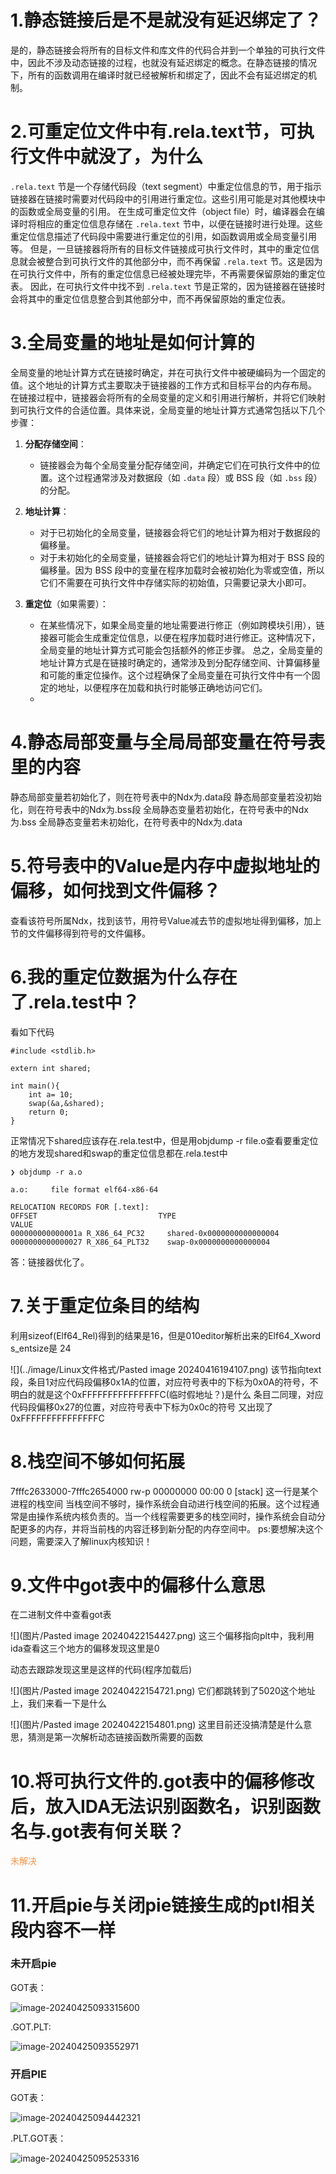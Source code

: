 # 1.静态链接后是不是就没有延迟绑定了？

是的，静态链接会将所有的目标文件和库文件的代码合并到一个单独的可执行文件中，因此不涉及动态链接的过程，也就没有延迟绑定的概念。在静态链接的情况下，所有的函数调用在编译时就已经被解析和绑定了，因此不会有延迟绑定的机制。



# 2.可重定位文件中有.rela.text节，可执行文件中就没了，为什么

`.rela.text` 节是一个存储代码段（text segment）中重定位信息的节，用于指示链接器在链接时需要对代码段中的引用进行重定位。这些引用可能是对其他模块中的函数或全局变量的引用。
在生成可重定位文件（object file）时，编译器会在编译时将相应的重定位信息存储在 `.rela.text` 节中，以便在链接时进行处理。这些重定位信息描述了代码段中需要进行重定位的引用，如函数调用或全局变量引用等。
但是，一旦链接器将所有的目标文件链接成可执行文件时，其中的重定位信息就会被整合到可执行文件的其他部分中，而不再保留 `.rela.text` 节。这是因为在可执行文件中，所有的重定位信息已经被处理完毕，不再需要保留原始的重定位表。
因此，在可执行文件中找不到 `.rela.text` 节是正常的，因为链接器在链接时会将其中的重定位信息整合到其他部分中，而不再保留原始的重定位表。



# 3.全局变量的地址是如何计算的

全局变量的地址计算方式在链接时确定，并在可执行文件中被硬编码为一个固定的值。这个地址的计算方式主要取决于链接器的工作方式和目标平台的内存布局。
在链接过程中，链接器会将所有的全局变量的定义和引用进行解析，并将它们映射到可执行文件的合适位置。具体来说，全局变量的地址计算方式通常包括以下几个步骤：

1. **分配存储空间**：

    - 链接器会为每个全局变量分配存储空间，并确定它们在可执行文件中的位置。这个过程通常涉及对数据段（如 `.data` 段）或 BSS 段（如 `.bss` 段）的分配。

2. **地址计算**：
    - 对于已初始化的全局变量，链接器会将它们的地址计算为相对于数据段的偏移量。
    - 对于未初始化的全局变量，链接器会将它们的地址计算为相对于 BSS 段的偏移量。因为 BSS 段中的变量在程序加载时会被初始化为零或空值，所以它们不需要在可执行文件中存储实际的初始值，只需要记录大小即可。
  
3. **重定位**（如果需要）：
    - 在某些情况下，如果全局变量的地址需要进行修正（例如跨模块引用），链接器可能会生成重定位信息，以便在程序加载时进行修正。这种情况下，全局变量的地址计算方式可能会包括额外的修正步骤。
	总之，全局变量的地址计算方式是在链接时确定的，通常涉及到分配存储空间、计算偏移量和可能的重定位操作。这个过程确保了全局变量在可执行文件中有一个固定的地址，以便程序在加载和执行时能够正确地访问它们。
	- 

# 4.静态局部变量与全局局部变量在符号表里的内容

静态局部变量若初始化了，则在符号表中的Ndx为.data段
静态局部变量若没初始化，则在符号表中的Ndx为.bss段
全局静态变量若初始化，在符号表中的Ndx为.bss
全局静态变量若未初始化，在符号表中的Ndx为.data



# 5.符号表中的Value是内存中虚拟地址的偏移，如何找到文件偏移？

查看该符号所属Ndx，找到该节，用符号Value减去节的虚拟地址得到偏移，加上节的文件偏移得到符号的文件偏移。




# 6.我的重定位数据为什么存在了.rela.test中？

看如下代码

```cpp{.line-numbers}
#include <stdlib.h>

extern int shared;
  
int main(){
    int a= 10;
    swap(&a,&shared);  
    return 0;
}
```

正常情况下shared应该存在.rela.test中，但是用objdump -r file.o查看要重定位的地方发现shared和swap的重定位信息都在.rela.test中

```bash{.line-numbers}
❯ objdump -r a.o               

a.o:     file format elf64-x86-64             

RELOCATION RECORDS FOR [.text]:                                                                    
OFFSET                           TYPE                                 VALUE                                                                  
000000000000001a R_X86_64_PC32     shared-0x0000000000000004                                                  
0000000000000027 R_X86_64_PLT32    swap-0x0000000000000004   
```

答：链接器优化了。



# 7.关于重定位条目的结构

利用sizeof(Elf64_Rel)得到的结果是16，但是010editor解析出来的Elf64_Xword s_entsize是 24 

![](../image/Linux文件格式/Pasted image 20240416194107.png)
该节指向text段，条目1对应代码段偏移0x1A的位置，对应符号表中的下标为0x0A的符号，不明白的就是这个0xFFFFFFFFFFFFFFFC(临时假地址？)是什么
条目二同理，对应代码段偏移0x27的位置，对应符号表中下标为0x0c的符号
又出现了0xFFFFFFFFFFFFFFFC



# 8.栈空间不够如何拓展

7fffc2633000-7fffc2654000 rw-p 00000000 00:00 0 [stack] 这一行是某个进程的栈空间
当栈空间不够时，操作系统会自动进行栈空间的拓展。这个过程通常是由操作系统内核负责的。当一个线程需要更多的栈空间时，操作系统会自动分配更多的内存，并将当前栈的内容迁移到新分配的内存空间中。
ps:要想解决这个问题，需要深入了解linux内核知识！



# 9.文件中got表中的偏移什么意思

在二进制文件中查看got表

![](图片/Pasted image 20240422154427.png)
这三个偏移指向plt中，我利用ida查看这三个地方的偏移发现这里是0

动态去跟踪发现这里是这样的代码(程序加载后)

![](图片/Pasted image 20240422154721.png)
它们都跳转到了5020这个地址上，我们来看一下是什么

![](图片/Pasted image 20240422154801.png)
这里目前还没搞清楚是什么意思，猜测是第一次解析动态链接函数所需要的函数

# 10.将可执行文件的.got表中的偏移修改后，放入IDA无法识别函数名，识别函数名与.got表有何关联？

<font color="#f79646">未解决</font>



# 11.开启pie与关闭pie链接生成的ptl相关段内容不一样

### 未开启pie

GOT表：

![image-20240425093315600](../pwn2020/图片/image-20240425093315600.png)

.GOT.PLT:

![image-20240425093552971](../pwn2020/图片/image-20240425093552971.png)

### 开启PIE

GOT表：

![image-20240425094442321](../pwn2020/图片/image-20240425094442321.png)

.PLT.GOT表：

![image-20240425095253316](../pwn2020/图片/image-20240425095253316.png)
